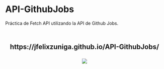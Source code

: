 # API-GithubJobs
Práctica de Fetch API utilizando la API de Github Jobs.


<h2 align="center">
   <br>
      https://jfelixzuniga.github.io/API-GithubJobs/
   <br>
   <br>
   <img src="./chrome-capture.gif">
   <br>
</h2>
